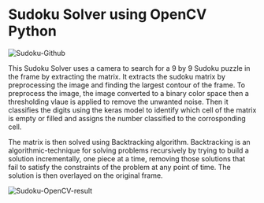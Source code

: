 # Sudoku Solver using OpenCV Python

![Sudoku-Github](https://user-images.githubusercontent.com/73630123/116782132-067b4600-aaa5-11eb-8f65-07cab96e15e5.jpg)

This Sudoku Solver uses a camera to search for a 9 by 9 Sudoku puzzle in the frame by extracting the matrix. It extracts the sudoku matrix by preprocessing the image and finding the largest contour of the frame. To preprocess the image, the image converted to a binary color space then a thresholding vlaue is applied to remove the unwanted noise. Then it classifies the digits using the keras model to identify which cell of the matrix is empty or filled and assigns the number classified to the corrosponding cell. 

The matrix is then solved using Backtracking algorithm. Backtracking is an algorithmic-technique for solving problems recursively by trying to build a solution incrementally, one piece at a time, removing those solutions that fail to satisfy the constraints of the problem at any point of time. The solution is then overlayed on the original frame.

![Sudoku-OpenCV-result](https://user-images.githubusercontent.com/73630123/116782001-3aa23700-aaa4-11eb-8087-048e4c8709ce.gif)

